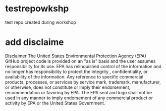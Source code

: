 # testrepowkshp
test repo created during workshop

# add disclaime
Disclaimer The United States Environmental Protection Agency (EPA) GitHub project code is provided on an "as is" basis and the user assumes responsibility for its use. EPA has relinquished control of the information and no longer has responsibility to protect the integrity , confidentiality, or availability of the information. Any reference to specific commercial products, processes, or services by service mark, trademark, manufacturer, or otherwise, does not constitute or imply their endorsement, recommendation or favoring by EPA.
The EPA seal and logo shall not be used in any manner to imply endorsement of any commercial product or activity by EPA or the United States Government.

